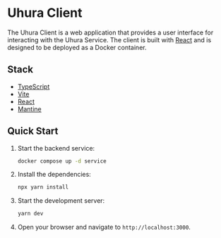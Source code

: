 # Uhura Client

The Uhura Client is a web application that provides a user interface for interacting with the Uhura Service. The client is built with [React](https://react.dev/) and is designed to be deployed as a Docker container.

## Stack

- [TypeScript](https://www.typescriptlang.org/)
- [Vite](https://vitejs.dev/)
- [React](https://reactjs.org/)
- [Mantine](https://mantine.dev/)

## Quick Start

1. Start the backend service:

   ```sh
   docker compose up -d service
   ```

2. Install the dependencies:

   ```sh
   npx yarn install
   ```

3. Start the development server:

   ```sh
   yarn dev
   ```

4. Open your browser and navigate to `http://localhost:3000`.
